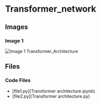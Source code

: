 # Transformer_network

## Images

### Image 1
![Image 1](Transformer_Architecture)
Transformer_Architecture


## Files

### Code Files
- [file1.py](Transformer architecture.ipynb)
- [file2.py](Transformer architecture.py)

